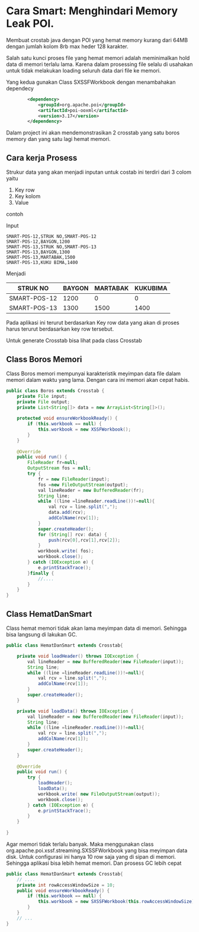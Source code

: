 # Cara Smart: Menghindari Memory Leak POI.


Membuat crostab java dengan POI yang hemat memory kurang dari 64MB dengan jumlah kolom 8rb max heder 128 karakter.

Salah satu kunci proses file yang hemat memori adalah meminimalkan hold data di memori terlalu lama.
Karena dalam prosessing file selalu di usahakan untuk tidak melakukan loading seluruh data dari file ke memori.

Yang kedua gunakan Class SXSSFWorkbook dengan menambahakan dependecy

```xml
		<dependency>
			<groupId>org.apache.poi</groupId>
			<artifactId>poi-ooxml</artifactId>
			<version>3.17</version>
		</dependency>
```

Dalam project ini akan mendemonstrasikan 2 crosstab yang satu boros memory dan yang satu lagi hemat memori.

## Cara kerja Prosess

Strukur data yang akan menjadi inputan untuk costab ini terdiri dari 3 colom yaitu

1. Key row
2. Key kolom
3. Value

contoh

Input
```text
SMART-POS-12,STRUK NO,SMART-POS-12
SMART-POS-12,BAYGON,1200
SMART-POS-13,STRUK NO,SMART-POS-13
SMART-POS-13,BAYGON,1300
SMART-POS-13,MARTABAK,1500
SMART-POS-13,KUKU BIMA,1400
```
Menjadi

| STRUK NO | BAYGON | MARTABAK  | KUKUBIMA |
| --------- | ------ | ------- | ------ |
| SMART-POS-12| 1200 | 0 | 0 |
| SMART-POS-13| 1300 | 1500 | 1400 |

 
Pada aplikasi ini terurut berdasarkan Key row data yang akan di proses harus terurut berdasarkan key row tersebut.

Untuk generate Crosstab bisa lihat pada class Crosstab

## Class Boros Memori
Class Boros memori mempunyai karakteristik meyimpan data file dalam memori dalam waktu yang lama. Dengan cara ini memori akan cepat habis.

```java
public class Boros extends Crosstab {
    private File input;
    private File output;
    private List<String[]> data = new ArrayList<String[]>();
    
    protected void ensureWorkbookReady() {
        if (this.workbook == null) {
            this.workbook = new XSSFWorkbook();
        }
    }
    
    @Override
    public void run() {
        FileReader fr=null;
        OutputStream fos = null;
        try {
            fr = new FileReader(input);
            fos =new FileOutputStream(output);
            val lineReader = new BufferedReader(fr);
            String line;
            while ((line =lineReader.readLine())!=null){
                val rcv = line.split(",");
                data.add(rcv);
                addColName(rcv[1]);
            }
            super.createHeader();
            for (String[] rcv: data) {
                push(rcv[0],rcv[1],rcv[2]);
            }
            workbook.write( fos);
            workbook.close();
        } catch (IOException e) {
            e.printStackTrace();
        }finally {
            //....
        }
    }
}

```

## Class HematDanSmart

Class hemat memori tidak akan lama meyimpan data di memori. Sehingga bisa langsung di lakukan GC.

```java
public class HematDanSmart extends Crosstab{

    private void loadHeader() throws IOException {
        val lineReader = new BufferedReader(new FileReader(input));
        String line;
        while ((line =lineReader.readLine())!=null){
            val rcv = line.split(",");
            addColName(rcv[1]);
        }
        super.createHeader();
    }

    private void loadData() throws IOException {
        val lineReader = new BufferedReader(new FileReader(input));
        String line;
        while ((line =lineReader.readLine())!=null){
            val rcv = line.split(",");
            addColName(rcv[1]);
        }
        super.createHeader();
    }
    
    @Override
    public void run() {
        try {
            loadHeader();
            loadData();
            workbook.write( new FileOutputStream(output));
            workbook.close();
        } catch (IOException e) {
            e.printStackTrace();
        }
    }
    
}    
```

Agar memori tidak terlalu banyak. Maka menggunakan class org.apache.poi.xssf.streaming.SXSSFWorkbook yang bisa meyimpan data disk. 
Untuk configurasi ini hanya 10 row saja yang di sipan di memori. Sehingga aplikasi bisa lebih hemat memori. Dan prosess GC lebih cepat

```java
public class HematDanSmart extends Crosstab{
    // ....
    private int rowAccessWindowSize = 10; 
    public void ensureWorkbookReady() {
        if (this.workbook == null) {
            this.workbook = new SXSSFWorkbook(this.rowAccessWindowSize);
        }
    }
    // ...
}
```
